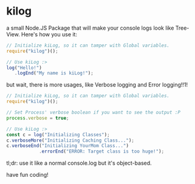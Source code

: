 # kilog
a small Node.JS Package that will make your console logs look like Tree-View. Here's how you use it:
```js
// Initialize kiLog, so it can tamper with Global variables.
require("kilog")();

// Use kiLog :>
log("Hello!")
   .logEnd("My name is kiLog!");
```
but wait, there is more usages, like Verbose logging and Error logging!!1!
```js
// Initialize kiLog, so it can tamper with Global variables.
require("kilog")();

// Set Process' verbose boolean if you want to see the output :P
process.verbose = true;

// Use kiLog :>
const c = log("Initializing Classes");
c.verboseMore("Initializing Caching Class...");
c.verboseEnd("Initializing YourMom Class...")
            .errorEnd("ERROR: Target class is too huge!");
```

tl;dr:
 use it like a normal console.log but it's object-based.

have fun coding!
